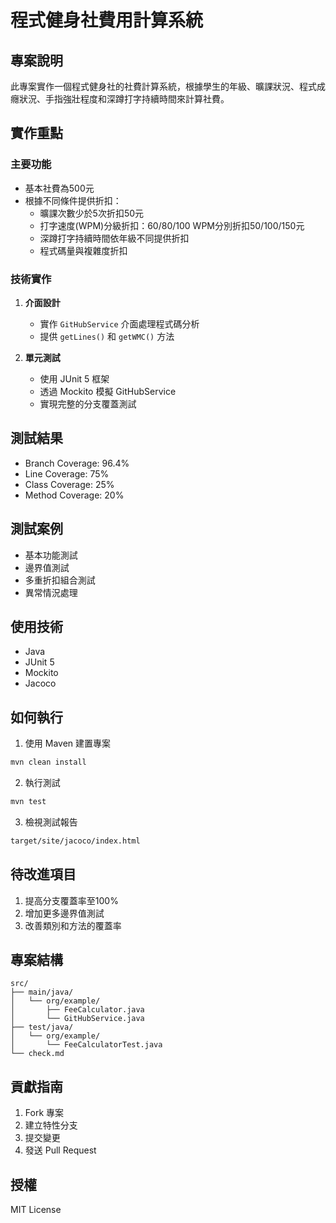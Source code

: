 # 程式健身社費用計算系統

## 專案說明
此專案實作一個程式健身社的社費計算系統，根據學生的年級、曠課狀況、程式成癮狀況、手指強壯程度和深蹲打字持續時間來計算社費。

## 實作重點

### 主要功能
- 基本社費為500元
- 根據不同條件提供折扣：
    - 曠課次數少於5次折扣50元
    - 打字速度(WPM)分級折扣：60/80/100 WPM分別折扣50/100/150元
    - 深蹲打字持續時間依年級不同提供折扣
    - 程式碼量與複雜度折扣

### 技術實作
1. **介面設計**
    - 實作 `GitHubService` 介面處理程式碼分析
    - 提供 `getLines()` 和 `getWMC()` 方法

2. **單元測試**
    - 使用 JUnit 5 框架
    - 透過 Mockito 模擬 GitHubService
    - 實現完整的分支覆蓋測試

## 測試結果
- Branch Coverage: 96.4%
- Line Coverage: 75%
- Class Coverage: 25%
- Method Coverage: 20%

## 測試案例
- 基本功能測試
- 邊界值測試
- 多重折扣組合測試
- 異常情況處理

## 使用技術
- Java
- JUnit 5
- Mockito
- Jacoco

## 如何執行
1. 使用 Maven 建置專案
```bash
mvn clean install
```

2. 執行測試
```bash
mvn test
```

3. 檢視測試報告
```bash
target/site/jacoco/index.html
```

## 待改進項目
1. 提高分支覆蓋率至100%
2. 增加更多邊界值測試
3. 改善類別和方法的覆蓋率

## 專案結構
```
src/
├── main/java/
│   └── org/example/
│       ├── FeeCalculator.java
│       └── GitHubService.java
├── test/java/
│   └── org/example/
│       └── FeeCalculatorTest.java
└── check.md
```

## 貢獻指南
1. Fork 專案
2. 建立特性分支
3. 提交變更
4. 發送 Pull Request

## 授權
MIT License